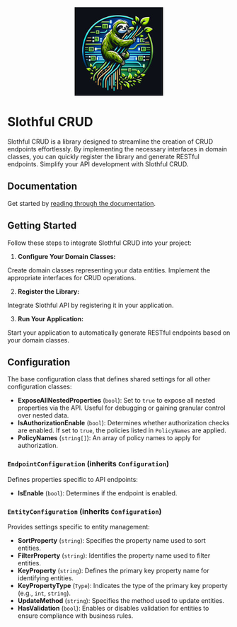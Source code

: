 <div align="center">
    <img src="docs/assets/slothful-api.jpg" alt="slothful-api logo">
</div>

Slothful CRUD
===========
Slothful CRUD is a library designed to streamline the creation of CRUD endpoints effortlessly. By implementing the necessary interfaces in domain classes, you can quickly register the library and generate RESTful endpoints. Simplify your API development with Slothful CRUD.

## Documentation

Get started by [reading through the documentation](https://slothful.dev/).

## Getting Started

Follow these steps to integrate Slothful CRUD into your project:

1. **Configure Your Domain Classes:**

Create domain classes representing your data entities.
Implement the appropriate interfaces for CRUD operations.

2. **Register the Library:**

Integrate Slothful API by registering it in your application.

3. **Run Your Application:**

Start your application to automatically generate RESTful endpoints based on your domain classes.

## Configuration
The base configuration class that defines shared settings for all other configuration classes:

- **ExposeAllNestedProperties** (`bool`): Set to `true` to expose all nested properties via the API. Useful for debugging or gaining granular control over nested data.
- **IsAuthorizationEnable** (`bool`): Determines whether authorization checks are enabled. If set to `true`, the policies listed in `PolicyNames` are applied.
- **PolicyNames** (`string[]`): An array of policy names to apply for authorization.

### `EndpointConfiguration` (inherits `Configuration`)
Defines properties specific to API endpoints:

- **IsEnable** (`bool`): Determines if the endpoint is enabled.

### `EntityConfiguration` (inherits `Configuration`)
Provides settings specific to entity management:

- **SortProperty** (`string`): Specifies the property name used to sort entities.
- **FilterProperty** (`string`): Identifies the property name used to filter entities.
- **KeyProperty** (`string`): Defines the primary key property name for identifying entities.
- **KeyPropertyType** (`Type`): Indicates the type of the primary key property (e.g., `int`, `string`).
- **UpdateMethod** (`string`): Specifies the method used to update entities.
- **HasValidation** (`bool`): Enables or disables validation for entities to ensure compliance with business rules.